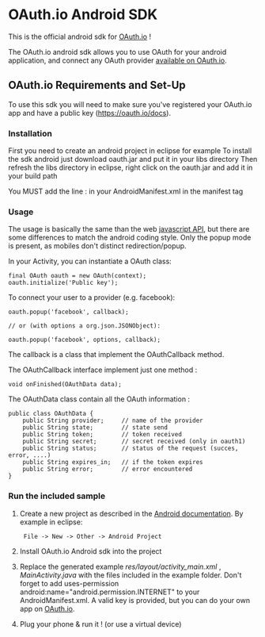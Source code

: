 
# OAuth.io Android SDK

This is the official android sdk for [OAuth.io](https://oauth.io) !

The OAuth.io android sdk allows you to use OAuth for your android application, and connect any OAuth provider [available on OAuth.io](https://oauth.io/providers).



## OAuth.io Requirements and Set-Up

To use this sdk you will need to make sure you've registered your OAuth.io app and have a public key (https://oauth.io/docs).


	
### Installation

First you need to create an android project in eclipse for example
To install the sdk android just download oauth.jar and put it in your libs directory
Then refresh the libs directory in eclipse, right click on the oauth.jar and add it in your build path

You MUST add the line : 
  <uses-permission android:name="android.permission.INTERNET" />
in your AndroidManifest.xml in the manifest tag


### Usage

The usage is basically the same than the web [javascript API](https://oauth.io/docs/api), but there are some differences to match the android coding style.
Only the popup mode is present, as mobiles don't distinct redirection/popup.

In your Activity, you can instantiate a OAuth class:

	final OAuth oauth = new OAuth(context);
	oauth.initialize('Public key');


To connect your user to a provider (e.g. facebook):

 ```
oauth.popup('facebook', callback);

// or (with options a org.json.JSONObject):

oauth.popup('facebook', options, callback);
 ```

The callback is a class that implement the OAuthCallback method.

The OAuthCallback interface implement just one method :

    void onFinished(OAuthData data);
  
The OAuthData class contain all the OAuth information :

    public class OAuthData {
        public String provider;		// name of the provider
        public String state;		// state send
        public String token;		// token received
        public String secret;		// secret received (only in oauth1)
        public String status;		// status of the request (succes, error, ....)
        public String expires_in;	// if the token expires
        public String error;		// error encountered
    }


### Run the included sample

1. Create a new project as described in the [Android documentation](http://developer.android.com/training/basics/firstapp/index.html). By example in eclipse:

		File -> New -> Other -> Android Project

2. Install OAuth.io Android sdk into the project

3. Replace the generated example _res/layout/activity_main.xml_ , _MainActivity.java_ with the files included in the example folder. Don't forget to add uses-permission android:name="android.permission.INTERNET"  to your AndroidManifest.xml. A valid key is provided, but you can do your own app on [OAuth.io](https://oauth.io/).

4. Plug your phone & run it ! (or use a virtual device)
